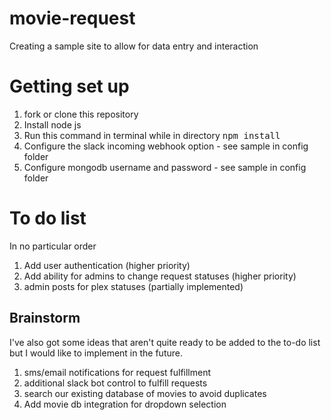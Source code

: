 # movie-request
Creating a sample site to allow for data entry and interaction

# Getting set up
1. fork or clone this repository
1. Install node js
1. Run this command in terminal while in directory <kbd>npm install</kbd>
1. Configure the slack incoming webhook option - see sample in config folder
1. Configure mongodb username and password - see sample in config folder

# To do list
In no particular order
1. Add user authentication (higher priority)
1. Add ability for admins to change request statuses (higher priority)
1. admin posts for plex statuses (partially implemented)

## Brainstorm
I've also got some ideas that aren't quite ready to be added to the to-do list but I would like to implement in the future.
1. sms/email notifications for request fulfillment
1. additional slack bot control to fulfill requests
1. search our existing database of movies to avoid duplicates
1. Add movie db integration for dropdown selection
